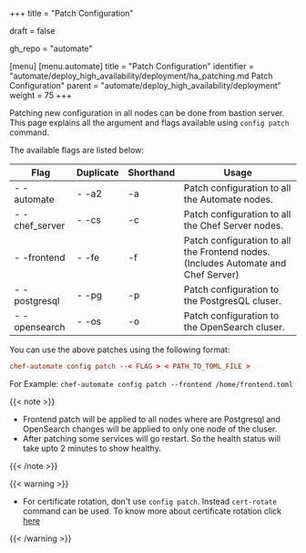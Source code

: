 +++
title = "Patch Configuration"

draft = false

gh_repo = "automate"

[menu]
  [menu.automate]
    title = "Patch Configuration"
    identifier = "automate/deploy_high_availability/deployment/ha_patching.md Patch Configuration"
    parent = "automate/deploy_high_availability/deployment"
    weight = 75
+++

Patching new configuration in all nodes can be done from bastion server. This page explains all the argument and flags available using `config patch` command.

The available flags are listed below:

| Flag           | Duplicate | Shorthand | Usage                                                                              |
| -------------- | --------- | --------- | ---------------------------------------------------------------------------------- |
| - -automate    | - -a2     | -a        | Patch configuration to all the Automate nodes.                                     |
| - -chef_server | - -cs     | -c        | Patch configuration to all the Chef Server nodes.                                  |
| - -frontend    | - -fe     | -f        | Patch configuration to all the Frontend nodes. (Includes Automate and Chef Server) |
| - -postgresql  | - -pg     | -p        | Patch configuration to the PostgresQL cluser.                                      |
| - -opensearch  | - -os     | -o        | Patch configuration to the OpenSearch cluser.                                      |

You can use the above patches using the following format:

```toml
chef-automate config patch --< FLAG > < PATH_TO_TOML_FILE >
```

For Example: `chef-automate config patch --frontend /home/frontend.toml`

{{< note >}}

-   Frontend patch will be applied to all nodes where are Postgresql and OpenSearch changes will be applied to only one node
    of the cluser.
-   After patching some services will go restart. So the health status will take upto 2 minutes to show healthy.

{{< /note >}}

{{< warning >}}

-   For certificate rotation, don't use `config patch`. Instead `cert-rotate` command can be used. To know more about certificate rotation click [here](/automate/ha_cert_rotaion)

{{< /warning >}}
